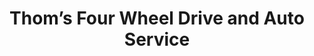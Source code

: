 ---
title: "Thom’s Four Wheel Drive and Auto Service"
url: /chicago/thoms-four-wheel-drive-and-auto-service/
shop: Autowerkstatt
---